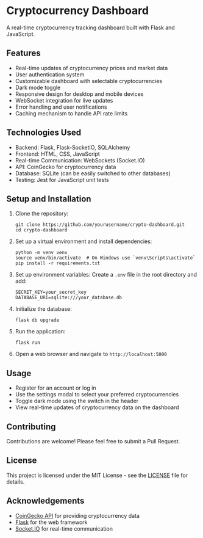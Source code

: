 # Cryptocurrency Dashboard

A real-time cryptocurrency tracking dashboard built with Flask and JavaScript.

## Features

- Real-time updates of cryptocurrency prices and market data
- User authentication system
- Customizable dashboard with selectable cryptocurrencies
- Dark mode toggle
- Responsive design for desktop and mobile devices
- WebSocket integration for live updates
- Error handling and user notifications
- Caching mechanism to handle API rate limits

## Technologies Used

- Backend: Flask, Flask-SocketIO, SQLAlchemy
- Frontend: HTML, CSS, JavaScript
- Real-time Communication: WebSockets (Socket.IO)
- API: CoinGecko for cryptocurrency data
- Database: SQLite (can be easily switched to other databases)
- Testing: Jest for JavaScript unit tests

## Setup and Installation

1. Clone the repository:
   ```
   git clone https://github.com/yourusername/crypto-dashboard.git
   cd crypto-dashboard
   ```

2. Set up a virtual environment and install dependencies:
   ```
   python -m venv venv
   source venv/bin/activate  # On Windows use `venv\Scripts\activate`
   pip install -r requirements.txt
   ```

3. Set up environment variables:
   Create a `.env` file in the root directory and add:
   ```
   SECRET_KEY=your_secret_key
   DATABASE_URI=sqlite:///your_database.db
   ```

4. Initialize the database:
   ```
   flask db upgrade
   ```

5. Run the application:
   ```
   flask run
   ```

6. Open a web browser and navigate to `http://localhost:5000`

## Usage

- Register for an account or log in
- Use the settings modal to select your preferred cryptocurrencies
- Toggle dark mode using the switch in the header
- View real-time updates of cryptocurrency data on the dashboard

## Contributing

Contributions are welcome! Please feel free to submit a Pull Request.

## License

This project is licensed under the MIT License - see the [LICENSE](LICENSE) file for details.

## Acknowledgements

- [CoinGecko API](https://www.coingecko.com/en/api/documentation) for providing cryptocurrency data
- [Flask](https://flask.palletsprojects.com/) for the web framework
- [Socket.IO](https://socket.io/) for real-time communication
